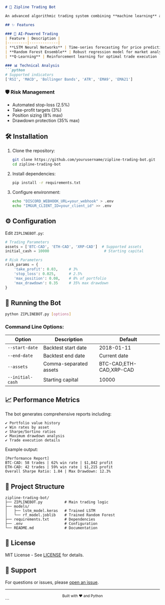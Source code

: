 ```markdown
# 🚀 Zipline Trading Bot

An advanced algorithmic trading system combining **machine learning** and **reinforcement learning** for multi-asset trading with comprehensive risk management.

## ✨ Features

### 🤖 AI-Powered Trading
| Feature | Description |
|---------|-------------|
| **LSTM Neural Networks** | Time-series forecasting for price prediction |
| **Random Forest Ensemble** | Robust regression model for market analysis |
| **Q-Learning** | Reinforcement learning for optimal trade execution |

### 📊 Technical Analysis
```python
# Supported indicators
['RSI', 'MACD', 'Bollinger Bands', 'ATR', 'EMA9', 'EMA21']
```

### 🛡️ Risk Management
- Automated stop-loss (2.5%)
- Take-profit targets (3%)
- Position sizing (8% max)
- Drawdown protection (35% max)

## 🛠️ Installation

1. Clone the repository:
   ```bash
   git clone https://github.com/yourusername/zipline-trading-bot.git
   cd zipline-trading-bot
   ```

2. Install dependencies:
   ```bash
   pip install -r requirements.txt
   ```

3. Configure environment:
   ```bash
   echo "DISCORD_WEBHOOK_URL=your_webhook" > .env
   echo "IMGUR_CLIENT_ID=your_client_id" >> .env
   ```

## ⚙️ Configuration

Edit `ZIPLINEBOT.py`:
```python
# Trading Parameters
assets = ['BTC-CAD', 'ETH-CAD', 'XRP-CAD']  # Supported assets
initial_cash = 10000                         # Starting capital

# Risk Parameters
risk_params = {
    'take_profit': 0.03,     # 3%
    'stop_loss': 0.025,      # 2.5%
    'max_position': 0.08,    # 8% of portfolio
    'max_drawdown': 0.35     # 35% max drawdown
}
```

## 🏃 Running the Bot

```bash
python ZIPLINEBOT.py [options]
```

### Command Line Options:
| Option | Description | Default |
|--------|-------------|---------|
| `--start-date` | Backtest start date | 2018-01-11 |
| `--end-date` | Backtest end date | Current date |
| `--assets` | Comma-separated assets | BTC-CAD,ETH-CAD,XRP-CAD |
| `--initial-cash` | Starting capital | 10000 |

## 📈 Performance Metrics

The bot generates comprehensive reports including:

```text
✔ Portfolio value history
✔ Win rates by asset
✔ Sharpe/Sortino ratios
✔ Maximum drawdown analysis
✔ Trade execution details
```

Example output:
```
[Performance Report]
BTC-CAD: 58 trades | 62% win rate | $1,842 profit
ETH-CAD: 42 trades | 59% win rate | $1,215 profit
Overall Sharpe Ratio: 1.84 | Max Drawdown: 12.3%
```

## 📂 Project Structure

```
zipline-trading-bot/
├── ZIPLINEBOT.py          # Main trading logic
├── models/
│   ├── lstm_model.keras   # Trained LSTM
│   └── rf_model.joblib    # Trained Random Forest
├── requirements.txt       # Dependencies
├── .env                   # Configuration
└── README.md              # Documentation
```

## 📜 License

MIT License - See [LICENSE](LICENSE) for details.

## 💬 Support

For questions or issues, please [open an issue]([https://github.com/yourusername/zipline-trading-bot/issues](https://github.com/QuackTheBigDuck/ZiplineBot/issues/new)).

---

<div align="center">
  <sub>Built with ❤️ and Python</sub>
</div>
```

